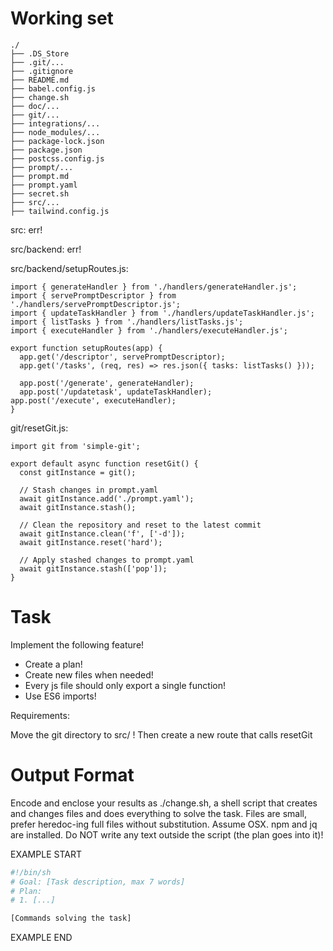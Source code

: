 # Working set

```
./
├── .DS_Store
├── .git/...
├── .gitignore
├── README.md
├── babel.config.js
├── change.sh
├── doc/...
├── git/...
├── integrations/...
├── node_modules/...
├── package-lock.json
├── package.json
├── postcss.config.js
├── prompt/...
├── prompt.md
├── prompt.yaml
├── secret.sh
├── src/...
├── tailwind.config.js

```
src: err!

src/backend: err!

src/backend/setupRoutes.js:
```
import { generateHandler } from './handlers/generateHandler.js';
import { servePromptDescriptor } from './handlers/servePromptDescriptor.js';
import { updateTaskHandler } from './handlers/updateTaskHandler.js';
import { listTasks } from './handlers/listTasks.js';
import { executeHandler } from './handlers/executeHandler.js';

export function setupRoutes(app) {
  app.get('/descriptor', servePromptDescriptor);
  app.get('/tasks', (req, res) => res.json({ tasks: listTasks() }));

  app.post('/generate', generateHandler);
  app.post('/updatetask', updateTaskHandler);
app.post('/execute', executeHandler);
}

```

git/resetGit.js:
```
import git from 'simple-git';

export default async function resetGit() {
  const gitInstance = git();

  // Stash changes in prompt.yaml
  await gitInstance.add('./prompt.yaml');
  await gitInstance.stash();

  // Clean the repository and reset to the latest commit
  await gitInstance.clean('f', ['-d']);
  await gitInstance.reset('hard');

  // Apply stashed changes to prompt.yaml
  await gitInstance.stash(['pop']);
}

```


# Task

Implement the following feature!

- Create a plan!
- Create new files when needed!
- Every js file should only export a single function!
- Use ES6 imports!

Requirements:

Move the git directory to src/ !
Then create a new route that calls resetGit



# Output Format

Encode and enclose your results as ./change.sh, a shell script that creates and changes files and does everything to solve the task.
Files are small, prefer heredoc-ing full files without substitution.
Assume OSX.
npm and jq are installed.
Do NOT write any text outside the script (the plan goes into it)!


EXAMPLE START

```sh
#!/bin/sh
# Goal: [Task description, max 7 words]
# Plan:
# 1. [...]

[Commands solving the task]
```

EXAMPLE END


